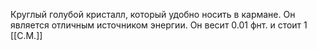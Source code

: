 Круглый голубой кристалл, который удобно носить в кармане. Он является отличным источником энергии. Он весит 0.01 фнт. и стоит 1 [[С.М.]]